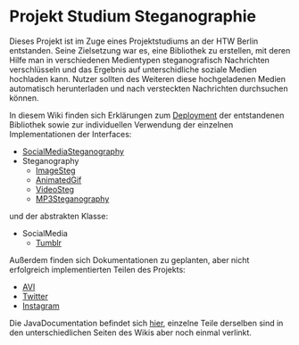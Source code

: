 # Projekt Studium Steganographie
Dieses Projekt ist im Zuge eines Projektstudiums an der HTW Berlin entstanden. Seine Zielsetzung war es, eine Bibliothek zu erstellen, mit deren Hilfe man in verschiedenen Medientypen steganografisch Nachrichten verschlüsseln und das Ergebnis auf unterschidliche soziale Medien hochladen kann. Nutzer sollten des Weiteren diese hochgeladenen Medien automatisch herunterladen und nach versteckten Nachrichten durchsuchen können.

In diesem Wiki finden sich Erklärungen zum [Deployment](https://github.com/enricoDec/ProjektStudiumSteganography/wiki/Deployment-Guide) der entstandenen Bibliothek sowie zur individuellen Verwendung der einzelnen Implementationen der Interfaces:

- [SocialMediaSteganography](https://github.com/enricoDec/ProjektStudiumSteganography/wiki/Usage-Guide)
- Steganography
  - [ImageSteg](https://github.com/enricoDec/ProjektStudiumSteganography/wiki/ImageSteg)
  - [AnimatedGif](https://github.com/enricoDec/ProjektStudiumSteganography/wiki/Animated-GIF)
  - [VideoSteg](https://github.com/enricoDec/ProjektStudiumSteganography/wiki/VideoSteg)
  - [MP3Steganography](https://github.com/enricoDec/ProjektStudiumSteganography/wiki/MP3Steganography)

und der abstrakten Klasse:
- SocialMedia
  - [Tumblr](https://github.com/enricoDec/ProjektStudiumSteganography/wiki/Tumblr)

Außerdem finden sich Dokumentationen zu geplanten, aber nicht erfolgreich implementierten Teilen des Projekts:
- [AVI](https://github.com/enricoDec/ProjektStudiumSteganography/wiki/Erweiterung#avi-corepng)
- [Twitter](https://github.com/enricoDec/ProjektStudiumSteganography/wiki/Erweiterung#twitter)
- [Instagram](https://github.com/enricoDec/ProjektStudiumSteganography/wiki/Instagram)

Die JavaDocumentation befindet sich [hier](https://enricodec.github.io/SocialMedia-Steganography/), einzelne Teile derselben sind in den unterschiedlichen Seiten des Wikis aber noch einmal verlinkt.
